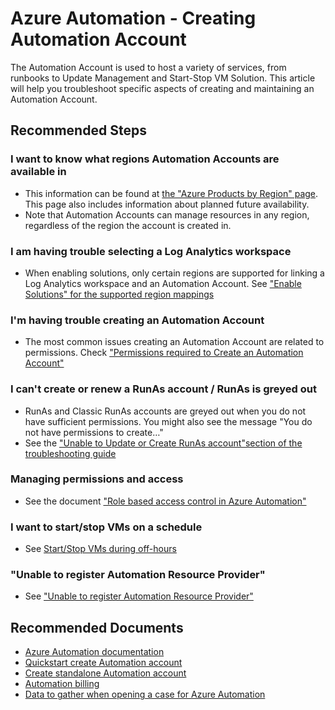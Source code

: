 <properties
  pagetitle="Azure Automation - Creating Automation Account&#xD;"
  description="Azure Automation - Creating Automation Account"
  service="microsoft.automation"
  resource="automationaccounts"
  ms.author="zachal,riyadav"
  selfhelptype="Generic"
  supporttopicids="32599929"
  resourcetags=""
  productpesids="15607"
  cloudenvironments="fairfax,mooncake,public,usnat,ussec,blackforest"
  disableclouds=""
  articleid="628c7a60-1534-4fe0-9f5a-5a125a45772a"
  ownershipid="Compute_Automation" />
# Azure Automation - Creating Automation Account
The Automation Account is used to host a variety of services, from runbooks to Update Management and Start-Stop VM Solution. This article will help you troubleshoot specific aspects of creating and maintaining an Automation Account.

## **Recommended Steps**

### **I want to know what regions Automation Accounts are available in**

* This information can be found at [the "Azure Products by Region" page](https://azure.microsoft.com/global-infrastructure/services/?products=automation&regions=all). This page also includes information about planned future availability.
* Note that Automation Accounts can manage resources in any region, regardless of the region the account is created in.

### **I am having trouble selecting a Log Analytics workspace**

* When enabling solutions, only certain regions are supported for linking a Log Analytics workspace and an Automation Account. See ["Enable Solutions" for the supported region mappings](https://docs.microsoft.com/azure/automation/automation-onboard-solutions-from-automation-account#enable-solutions)

### **I'm having trouble creating an Automation Account**

* The most common issues creating an Automation Account are related to permissions. Check ["Permissions required to Create an Automation Account"](https://docs.microsoft.com/azure/automation/automation-create-standalone-account#permissions-required-to-create-an-automation-account)

### **I can't create or renew a RunAs account / RunAs is greyed out**

* RunAs and Classic RunAs accounts are greyed out when you do not have sufficient permissions. You might also see the message "You do not have permissions to create…"
* See the ["Unable to Update or Create RunAs account"section of the troubleshooting guide](https://docs.microsoft.com/azure/automation/troubleshoot/shared-resources#unable-create-update) 

### **Managing permissions and access**

* See the document ["Role based access control in Azure Automation"](https://docs.microsoft.com/azure/automation/automation-role-based-access-control)

### **I want to start/stop VMs on a schedule**

* See [Start/Stop VMs during off-hours](https://docs.microsoft.com/azure/automation/automation-solution-vm-management)

### **"Unable to register Automation Resource Provider"**

* See ["Unable to register Automation Resource Provider"](https://docs.microsoft.com/azure/automation/troubleshoot/update-management#rp-register)


## **Recommended Documents**

* [Azure Automation documentation](https://docs.microsoft.com/azure/automation/)<br>
* [Quickstart create Automation account](https://docs.microsoft.com/azure/automation/automation-quickstart-create-account)<br>
* [Create standalone Automation account](https://docs.microsoft.com/azure/automation/automation-create-standalone-account)<br>
* [Automation billing](https://docs.microsoft.com/azure/automation/automation-intro#pricing-for-automation)<br>
* [Data to gather when opening a case for Azure Automation](https://docs.microsoft.com/azure/automation/troubleshoot/collect-data-microsoft-azure-automation-case)